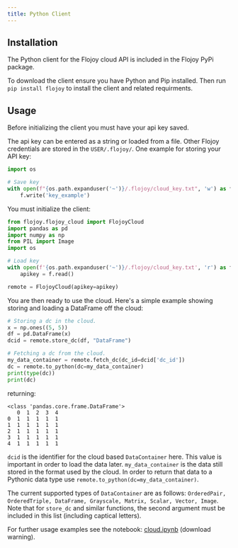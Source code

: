 ```yaml
---
title: Python Client
---
```


## Installation

The Python client for the Flojoy cloud API is included in the Flojoy PyPi package.

To download the client ensure you have Python and Pip installed. Then run `pip install flojoy` to install the client and related requirments. 

## Usage

Before initializing the client you must have your api key saved.

The api key can be entered as a string or loaded from a file. Other Flojoy credentials are stored in the `USER/.flojoy/`. One example for storing your API key:

```python
import os

# Save key
with open(f"{os.path.expanduser('~')}/.flojoy/cloud_key.txt", 'w') as f:
    f.write('key_example')
```

You must initialize the client:

```python
from flojoy.flojoy_cloud import FlojoyCloud
import pandas as pd
import numpy as np
from PIL import Image
import os

# Load key
with open(f'{os.path.expanduser('~')}/.flojoy/cloud_key.txt', 'r') as f:
    apikey = f.read()

remote = FlojoyCloud(apikey=apikey)
```

You are then ready to use the cloud. Here's a simple example showing storing and loading a DataFrame off the cloud: 

```python
# Storing a dc in the cloud.
x = np.ones((5, 5))
df = pd.DataFrame(x)
dcid = remote.store_dc(df, "DataFrame")

# Fetching a dc from the cloud.
my_data_container = remote.fetch_dc(dc_id=dcid['dc_id'])
dc = remote.to_python(dc=my_data_container)
print(type(dc))
print(dc)
```

returning:

```
<class 'pandas.core.frame.DataFrame'>
   0  1  2  3  4
0  1  1  1  1  1
1  1  1  1  1  1
2  1  1  1  1  1
3  1  1  1  1  1
4  1  1  1  1  1
```

`dcid` is the identifier for the cloud based `DataContainer` here. This value is important in order to load the data later. `my_data_container` is the data still stored in the format used by the cloud. In order to return that data to a Pythonic data type use `remote.to_python(dc=my_data_container)`. 

The current supported types of `DataContainer` are as follows: 
`OrderedPair, OrderedTriple, DataFrame, Grayscale, Matrix, Scalar, Vector, Image`. Note that for `store_dc` and similar functions, the second argument must be included in this list (including captical letters).

For further usage examples see the notebook: [cloud.ipynb](/img/cloud/cloud.ipynb) (download warning).
